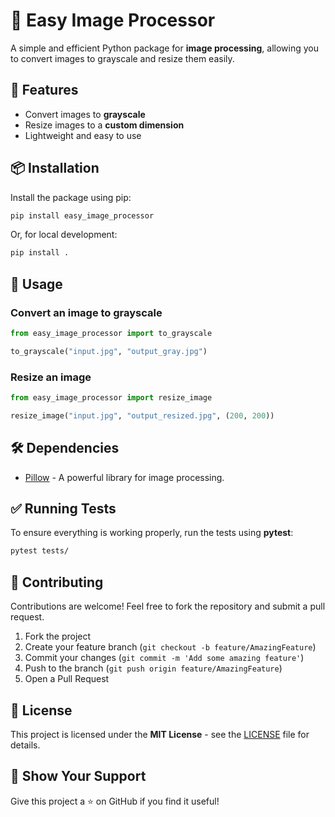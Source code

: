 # 📸 Easy Image Processor

A simple and efficient Python package for **image processing**, allowing you to convert images to grayscale and resize them easily.

## 🚀 Features

-   Convert images to **grayscale**
-   Resize images to a **custom dimension**
-   Lightweight and easy to use

## 📦 Installation

Install the package using pip:

```sh
pip install easy_image_processor
```

Or, for local development:

```sh
pip install .
```

## 📜 Usage

### **Convert an image to grayscale**

```python
from easy_image_processor import to_grayscale

to_grayscale("input.jpg", "output_gray.jpg")
```

### **Resize an image**

```python
from easy_image_processor import resize_image

resize_image("input.jpg", "output_resized.jpg", (200, 200))
```

## 🛠 Dependencies

-   [Pillow](https://python-pillow.org/) - A powerful library for image processing.

## ✅ Running Tests

To ensure everything is working properly, run the tests using **pytest**:

```sh
pytest tests/
```

## 🤝 Contributing

Contributions are welcome! Feel free to fork the repository and submit a pull request.

1. Fork the project
2. Create your feature branch (`git checkout -b feature/AmazingFeature`)
3. Commit your changes (`git commit -m 'Add some amazing feature'`)
4. Push to the branch (`git push origin feature/AmazingFeature`)
5. Open a Pull Request

## 📄 License

This project is licensed under the **MIT License** - see the [LICENSE](LICENSE) file for details.

## 🌟 Show Your Support

Give this project a ⭐ on GitHub if you find it useful!
